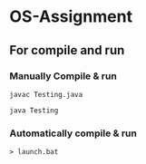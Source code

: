 # OS-Assignment

## For compile and run

### Manually Compile & run

```
javac Testing.java

java Testing

```

### Automatically compile & run

```
> launch.bat
```
